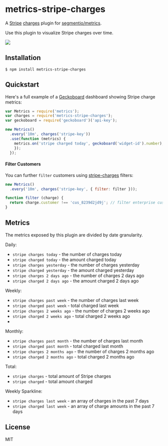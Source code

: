 
# metrics-stripe-charges

A [Stripe](https://stripe.com) [charges](https://github.com/stripe-charges) plugin for [segmentio/metrics](https://github.com/segmentio/metrics).

Use this plugin to visualize Stripe charges over time.

![](https://f.cloud.github.com/assets/658544/2361169/09325510-a62e-11e3-8f49-e327e89595cd.png)

## Installation

    $ npm install metrics-stripe-charges

## Quickstart

Here's a full example of a [Geckoboard](https://github.com/segmentio/geckoboard) dashboard showing Stripe charge metrics:

```js
var Metrics = require('metrics');
var charges = require('metrics-stripe-charges');
var geckoboard = require('geckoboard')('api-key');

new Metrics()
  .every('10m', charges('stripe-key'))
  .use(function (metrics) {
    metrics.on('stripe charged today', geckoboard('widget-id').number);
    });
  });
```

#### Filter Customers

You can further `filter` customers using [stripe-charges](https://github.com/segmentio/stripe-chages) filters:

```js
new Metrics()
  .every('10m', charges('stripe-key', { filter: filter }));

function filter (charge) {
  return charge.customer !== 'cus_8239d2jd9j'; // filter enterprise customer X
}
```

## Metrics

The metrics exposed by this plugin are divided by date granularity.

Daily:
- `stripe charges today` - the number of charges today
- `stripe charged today` - the amount charged today
- `stripe charges yesterday` - the number of charges yesterday
- `stripe charged yesterday` - the amount charged yesterday
- `stripe charges 2 days ago` - the number of charges 2 days ago
- `stripe charged 2 days ago` - the amount charged 2 days ago

Weekly:
- `stripe charges past week` - the number of charges last week
- `stripe charged past week` - total charged last week
- `stripe charges 2 weeks ago` - the number of charges 2 weeks ago
- `stripe charged 2 weeks ago` - total charged 2 weeks ago
- 
Monthly:
- `stripe charges past month` - the number of charges last month
- `stripe charged past month` - total charged last month
- `stripe charges 2 months ago` - the number of charges 2 months ago
- `stripe charged 2 months ago` - total charged 2 months ago

Total: 
- `stripe charges` - total amount of Stripe charges
- `stripe charged` - total amount charged

Weekly Sparkline: 
- `stripe charges last week` - an array of charges in the past 7 days
- `stripe charged last week` - an array of charge amounts in the past 7 days

## License

MIT